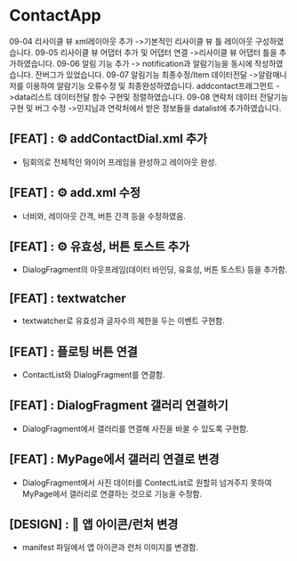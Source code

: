 # ContactApp
<Jae Hoon>
09-04 리사이클 뷰 xml레이아웃 추가
->기본적인 리사이클 뷰 틀 레이아웃 구성하였습니다.
09-05 리사이클 뷰 어댑터 추가 및 어댑터 연결
->리사이클 뷰 어댑터 틀을 추가하였습니다.
09-06 알림 기능 추가
-> notification과 알람기능을 동시에 작성하였습니다.
잔버그가 있었습니다.
09-07 알림기능 최종수정/Item 데이터전달 
->알람매니저를 이용하여 알람기능 오류수정 및 최종완성하였습니다.
addcontact프래그먼트 ->data리스트 데이터전달 함수 구현및 정렬하였습니다.
09-08 연락처 데이터 전달기능 구현 및 버그 수정
->민지님과 연락처에서 받은 정보들을 datalist에 추가하였습니다.


<Jihyeon>
  
## [FEAT] : ⚙️ addContactDial.xml 추가
- 팀회의로 전체적인 와이어 프레임을 완성하고 레이아웃 완성.

## [FEAT] : ⚙️ add.xml 수정
- 너비와, 레이아웃 간격, 버튼 간격 등을 수정하였음.

## [FEAT] : ⚙️ 유효성, 버튼 토스트 추가
- DialogFragment의 아웃프레임(데이터 바인딩, 유효성, 버튼 토스트) 등을 추가함.

## [FEAT] : textwatcher
- textwatcher로 유효성과 글자수의 제한을 두는 이벤트 구현함.

## [FEAT] : 플로팅 버튼 연결
- ContactList와 DialogFragment를 연결함.

## [FEAT] : DialogFragment 갤러리 연결하기
- DialogFragment에서 갤러리를 연결해 사진을 바꿀 수 있도록 구현함.

## [FEAT] : MyPage에서 갤러리 연결로 변경
- DialogFragment에서 사진 데이터를 ContectList로 원할히 넘겨주지 못하여 MyPage에서 갤러리로 연결하는 것으로 기능을 수정함.

## [DESIGN] : :art: 앱 아이콘/런처 변경
- manifest 파일에서 앱 아이콘과 런처 이미지를 변경함.

